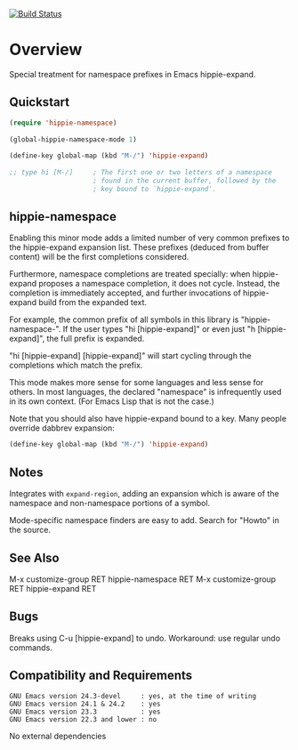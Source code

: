 [![Build Status](https://secure.travis-ci.org/rolandwalker/hippie-namespace.png)](http://travis-ci.org/rolandwalker/hippie-namespace)

Overview
========

Special treatment for namespace prefixes in Emacs hippie-expand.

Quickstart
----------

```lisp
(require 'hippie-namespace)
 
(global-hippie-namespace-mode 1)
 
(define-key global-map (kbd "M-/") 'hippie-expand)
 
;; type hi [M-/]     ; The first one or two letters of a namespace
                     ; found in the current buffer, followed by the
                     ; key bound to `hippie-expand'.
```

hippie-namespace
----------------

Enabling this minor mode adds a limited number of very common
prefixes to the hippie-expand expansion list.  These prefixes
(deduced from buffer content) will be the first completions
considered.

Furthermore, namespace completions are treated specially: when
hippie-expand proposes a namespace completion, it does not cycle.
Instead, the completion is immediately accepted, and further
invocations of hippie-expand build from the expanded text.

For example, the common prefix of all symbols in this library is
"hippie-namespace-".  If the user types "hi [hippie-expand]" or
even just "h [hippie-expand]", the full prefix is expanded.

"hi [hippie-expand] [hippie-expand]" will start cycling through the
completions which match the prefix.

This mode makes more sense for some languages and less sense for
others.  In most languages, the declared "namespace" is
infrequently used in its own context.  (For Emacs Lisp that is
not the case.)

Note that you should also have hippie-expand bound to a key.
Many people override dabbrev expansion:

```lisp
(define-key global-map (kbd "M-/") 'hippie-expand)
```

Notes
-----

Integrates with `expand-region`, adding an expansion which is aware of the
namespace and non-namespace portions of a symbol.

Mode-specific namespace finders are easy to add.  Search for "Howto" in the
source.

See Also
--------

M-x customize-group RET hippie-namespace RET
M-x customize-group RET hippie-expand RET

Bugs
----

Breaks using C-u [hippie-expand] to undo. Workaround: use
regular undo commands.

Compatibility and Requirements
------------------------------

	GNU Emacs version 24.3-devel     : yes, at the time of writing
	GNU Emacs version 24.1 & 24.2    : yes
	GNU Emacs version 23.3           : yes
	GNU Emacs version 22.3 and lower : no

No external dependencies
